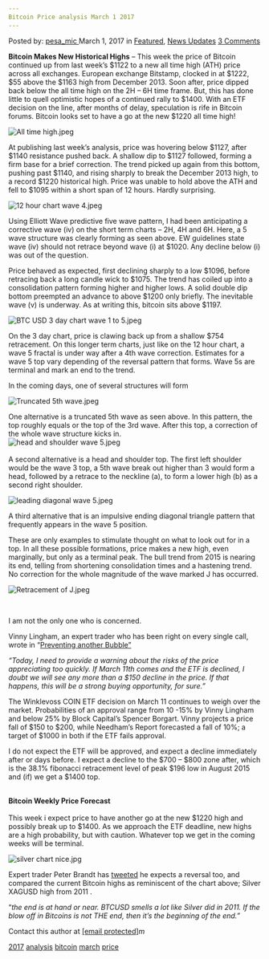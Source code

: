 ```yaml
---
Bitcoin Price analysis March 1 2017
---
```

<article class="post-listing post-18460 post type-post status-publish format-standard has-post-thumbnail hentry  tag-3676 tag-analysis tag-bitcoin tag-march tag-price">
<div class="post-inner">
<span>Posted by: <a href="https://www.deepdotweb.com/author/pesa_mic/" title="">pesa_mic </a></span>
<span>March 1, 2017</span>
<span>in <a href="https://www.deepdotweb.com/category/deepdot-news/" rel="category tag">Featured</a>, <a href="https://www.deepdotweb.com/category/news-updates/" rel="category tag">News Updates</a></span>
<span><a href="https://www.deepdotweb.com/2017/03/01/bitcoin-price-analysis-march-1-2017/#comments">3 Comments</a></span>


<p><strong>Bitcoin Makes New Historical Highs</strong> &#8211; This week the price of Bitcoin continued up from last week’s $1122 to a new all time high (ATH) price across all exchanges. European exchange Bitstamp, clocked in at $1222, $55 above the $1163 high from December 2013. Soon after, price dipped back below the all time high on the 2H &#8211; 6H time frame. But, this has done little to quell optimistic hopes of a continued rally to $1400. With an ETF decision on the line, after months of delay, speculation is rife in Bitcoin forums. Bitcoin looks set to have a go at the new $1220 all time high!</p>
<p><img class="wp-image-18461 aligncenter" src="/imgs/2017/03/all-time-high-jpeg.jpeg" alt="All time high.jpeg" srcset="/imgs/2017/03/all-time-high-jpeg.jpeg 920w, /imgs/2017/03/all-time-high-jpeg-300x168.jpeg 300w" sizes="(max-width: 920px) 100vw, 920px" /></p>
<p>At publishing last week’s analysis, price was hovering below $1127, after $1140 resistance pushed back. A shallow dip to $1127 followed, forming a firm base for a brief correction. The trend picked up again from this bottom, pushing past $1140, and rising sharply to break the December 2013 high, to a record $1220 historical high. Price was unable to hold above the ATH and fell to $1095 within a short span of 12 hours. Hardly surprising.</p>
<p><img class="wp-image-18462 aligncenter" src="/imgs/2017/03/12-hour-chart-wave-4-jpeg.jpeg" alt="12 hour chart wave 4.jpeg" width="973" height="373" srcset="/imgs/2017/03/12-hour-chart-wave-4-jpeg.jpeg 1315w, /imgs/2017/03/12-hour-chart-wave-4-jpeg-300x115.jpeg 300w, /imgs/2017/03/12-hour-chart-wave-4-jpeg-1024x392.jpeg 1024w" sizes="(max-width: 973px) 100vw, 973px" /></p>
<p>Using Elliott Wave predictive five wave pattern, I had been anticipating a corrective wave (iv) on the short term charts &#8211; 2H, 4H and 6H. Here, a 5 wave structure was clearly forming as seen above. EW guidelines state wave (iv) should not retrace beyond wave (i) at $1020. Any decline below (i) was out of the question.</p>
<p>Price behaved as expected, first declining sharply to a low $1096, before retracing back a long candle wick to $1075. The trend has coiled up into a consolidation pattern forming higher and higher lows. A solid double dip bottom preempted an advance to above $1200 only briefly. The inevitable wave (v) is underway. As at writing this, bitcoin sits above $1197.</p>
<p><img class="wp-image-18463 aligncenter" src="/imgs/2017/03/btc-usd-3-day-chart-wave-1-to-5-jpeg.jpeg" alt="BTC USD 3 day chart wave 1 to 5.jpeg" width="736" height="245" srcset="/imgs/2017/03/btc-usd-3-day-chart-wave-1-to-5-jpeg.jpeg 1309w, /imgs/2017/03/btc-usd-3-day-chart-wave-1-to-5-jpeg-300x100.jpeg 300w, /imgs/2017/03/btc-usd-3-day-chart-wave-1-to-5-jpeg-1024x341.jpeg 1024w" sizes="(max-width: 736px) 100vw, 736px" /></p>
<p>On the 3 day chart, price is clawing back up from a shallow $754 retracement. On this longer term charts, just like on the 12 hour chart, a wave 5 fractal is under way after a 4th wave correction. Estimates for a wave 5 top vary depending of the reversal pattern that forms. Wave 5s are terminal and mark an end to the trend.</p>
<p>In the coming days, one of several structures will form</p>
<p><img class="wp-image-18464 aligncenter" src="/imgs/2017/03/truncated-5th-wave-jpeg.jpeg" alt="Truncated 5th wave.jpeg" srcset="/imgs/2017/03/truncated-5th-wave-jpeg.jpeg 792w, /imgs/2017/03/truncated-5th-wave-jpeg-300x164.jpeg 300w" sizes="(max-width: 792px) 100vw, 792px" /></p>
<p>One alternative is a truncated 5th wave as seen above. In this pattern, the top roughly equals or the top of the 3rd wave. After this top, a correction of the whole wave structure kicks in.<br />
<img class="wp-image-18465 aligncenter" src="/imgs/2017/03/head-and-shoulder-wave-5-jpeg.jpeg" alt="head and shoulder wave 5.jpeg" srcset="/imgs/2017/03/head-and-shoulder-wave-5-jpeg.jpeg 793w, /imgs/2017/03/head-and-shoulder-wave-5-jpeg-300x168.jpeg 300w" sizes="(max-width: 793px) 100vw, 793px" /><em><br />
</em><br />
    A second alternative is a head and shoulder top. The first left shoulder would be the wave 3 top, a 5th wave break out higher than 3 would form a head, followed by a retrace to the neckline (a), to form a lower high (b) as a second right shoulder.</p>
<p><img class="wp-image-18466 aligncenter" src="/imgs/2017/03/leading-diagonal-wave-5-jpeg.jpeg" alt="leading diagonal wave 5.jpeg" srcset="/imgs/2017/03/leading-diagonal-wave-5-jpeg.jpeg 794w, /imgs/2017/03/leading-diagonal-wave-5-jpeg-300x173.jpeg 300w" sizes="(max-width: 794px) 100vw, 794px" /></p>
<p>A third alternative that is an impulsive ending diagonal triangle pattern that frequently appears in the wave 5 position.</p>
<p>These are only examples to stimulate thought on what to look out for in a top. In all these possible formations, price makes a new high, even marginally, but only as a terminal peak. The bull trend from 2015 is nearing its end, telling from shortening consolidation times and a hastening trend. No correction for the whole magnitude of the wave marked J has occurred.</p>
<p><img class="wp-image-18467 aligncenter" src="/imgs/2017/03/retracement-of-j-jpeg.jpeg" alt="Retracement of J.jpeg" width="1048" height="350" srcset="/imgs/2017/03/retracement-of-j-jpeg.jpeg 1311w, /imgs/2017/03/retracement-of-j-jpeg-300x100.jpeg 300w, /imgs/2017/03/retracement-of-j-jpeg-1024x342.jpeg 1024w" sizes="(max-width: 1048px) 100vw, 1048px" /></p>
<p>&nbsp;</p>
<p>I am not the only one who is concerned.</p>
<p>Vinny Lingham, an expert trader who has been right on every single call, wrote in “<a href="https://vinnylingham.com/preventing-another-bitcoin-bubble-98dee44e2c7c#.xwy75u8y8">Preventing another Bubble”</a></p>
<p><em>“Today, I need to provide a warning about the risks of the price appreciating too quickly. If March 11th comes and the ETF is declined, I doubt we will see any more than a $150 decline in the price. If that happens, this will be a strong buying opportunity, for sure.”</em></p>
<p>The Winklevoss COIN ETF decision on March 11 continues to weigh over the market. Probabilities of an approval range from 10 -15% by Vinny Lingham and below 25% by Block Capital’s Spencer Borgart. Vinny projects a price fall of $150 to $200, while Needham’s Report forecasted a fall of 10%; a target of $1000 in both if the ETF fails approval.</p>
<p>I do not expect the ETF will be approved, and expect a decline immediately after or days before. I expect a decline to the $700 &#8211; $800 zone after, which is the 38.1% fibonacci retracement level of peak $196 low in August 2015 and (if) we get a $1400 top.</p>
<p><em><br />
</em><strong>Bitcoin Weekly Price Forecast<br />
</strong><br />
    This week i expect price to have another go at the new $1220 high and possibly break up to $1400. As we approach the ETF deadline, new highs are a high probability, but with caution. Whatever top we get in the coming weeks will be terminal.</p>
<p><img class="wp-image-18468 aligncenter" src="/imgs/2017/03/silver-chart-nice-jpg.jpeg" alt="silver chart nice.jpg" width="835" height="437" srcset="/imgs/2017/03/silver-chart-nice-jpg.jpeg 1250w, /imgs/2017/03/silver-chart-nice-jpg-300x157.jpeg 300w, /imgs/2017/03/silver-chart-nice-jpg-1024x536.jpeg 1024w" sizes="(max-width: 835px) 100vw, 835px" /></p>
<p>Expert trader Peter Brandt has <a href="https://twitter.com/PeterLBrandt/status/835559905658470400">tweeted</a> he expects a reversal too, and compared the current Bitcoin highs as reminiscent of the chart above; Silver XAGUSD high from 2011 .</p>
<p>“<em>the end is at hand or near. BTCUSD smells a lot like Silver did in 2011. If the blow off in Bitcoins is not THE end, then it&#8217;s the beginning of the end.”</p>
<p></em> Contact this author at <a href="/cdn-cgi/l/email-protection" class="__cf_email__" data-cfemail="cba9a2bfa8a4a2a5a6aab9a0aebfaaa5aaa7b2b8bf8baca6aaa2a7e5a8a4">[email&#160;protected]</a><em>m</em></p>
</div>
<a href="https://www.deepdotweb.com/tag/2017/" rel="tag">2017</a> <a href="https://www.deepdotweb.com/tag/analysis/" rel="tag">analysis</a> <a href="https://www.deepdotweb.com/tag/bitcoin/" rel="tag">bitcoin</a> <a href="https://www.deepdotweb.com/tag/march/" rel="tag">march</a> <a href="https://www.deepdotweb.com/tag/price/" rel="tag">price</a></span> <span style="display:none" class="updated">2017-03-01<a href="https://www.deepdotweb.com/author/pesa_mic/" title="Posts by pesa_mic" rel="author">pesa_mic</a></strong></div>

